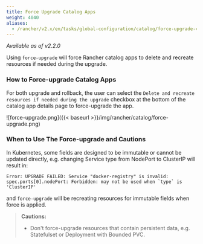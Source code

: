 ```yaml
---
title: Force Upgrade Catalog Apps
weight: 4040
aliases:
  - /rancher/v2.x/en/tasks/global-configuration/catalog/force-upgrade-catalog-apps/
---
```


_Available as of v2.2.0_

Using `force-upgrade` will force Rancher catalog apps to delete and recreate resources if needed during the upgrade.


### How to Force-upgrade Catalog Apps

For both upgrade and rollback, the user can select the `Delete and recreate resources if needed during the upgrade` checkbox at the bottom of the catalog app details page to force-upgrade the app.

![force-upgrade.png]({{< baseurl >}}/img/rancher/catalog/force-upgrade.png)


### When to Use The Force-upgrade and Cautions

In Kubernetes, some fields are designed to be immutable or cannot be updated directly, e.g. changing Service type from NodePort to ClusterIP will result in:
```
Error: UPGRADE FAILED: Service "docker-registry" is invalid: spec.ports[0].nodePort: Forbidden: may not be used when `type` is 'ClusterIP'
```
and `force-upgrade` will be recreating resources for immutable fields when force is applied.

>**Cautions:**
>
>- Don't force-upgrade resources that contain persistent data, e.g. Statefulset or Deployment with Bounded PVC.

